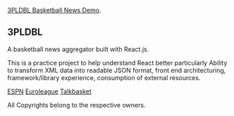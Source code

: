 [3PLDBL Basketball News Demo](https://3pldbl-basketball-news.vercel.app/).

## 3PLDBL

A basketball news aggregator built with React.js.

This is a practice project to help understand React better particularly Ability to transform XML data into readable JSON format, front end architecturing, framework/library experience, consumption of external resources.

[ESPN](https://www.espn.com/)
[Euroleague](https://www.euroleague.net/)
[Talkbasket](https://www.talkbasket.net/)

All Copyrights belong to the respective owners.
